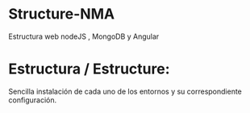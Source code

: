 # Structure-NMA
Estructura web nodeJS , MongoDB y Angular

# Estructura / Estructure:
Sencilla instalación de cada uno de los entornos y su correspondiente configuración.
